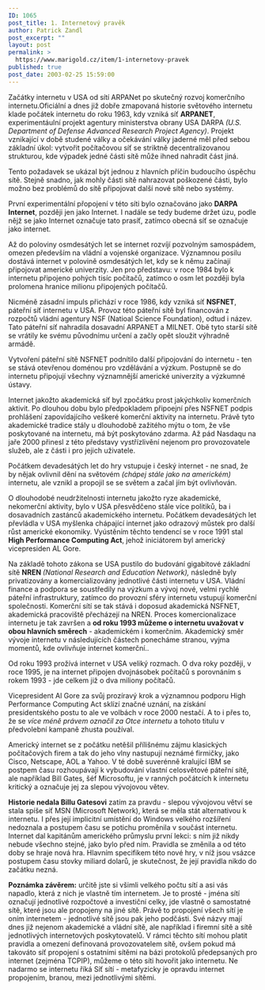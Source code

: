 ```yaml
---
ID: 1065
post_title: 1. Internetový pravěk
author: Patrick Zandl
post_excerpt: ""
layout: post
permalink: >
  https://www.marigold.cz/item/1-internetovy-pravek
published: true
post_date: 2003-02-25 15:59:00
---
```

Začátky internetu v USA od sítí ARPANet po skutečný rozvoj komerčního internetu.<!--more-->Oficiální a dnes již dobře zmapovaná historie světového internetu klade počátek internetu do roku 1963, kdy vzniká síť <STRONG>ARPANET</STRONG>, experimentáulní projekt agentury ministerstva obrany USA DARPA <EM>(U.S. Department of Defense Advanced Research Project Agency)</EM>. Projekt vznikající v době studené války a očekávání války jaderné měl před sebou základní úkol: vytvořit počítačovou síť se striktně decentralizovanou strukturou, kde výpadek jedné části sítě může ihned nahradit část jiná. 
<P>Tento požadavek se ukázal být jednou z hlavních příčin budoucího úspěchu sítě. Stejně snadno, jak mohly části sítě nahrazovat poškozené části, bylo možno bez problémů do sítě připojovat další nové sítě nebo systémy. 
<P>První experimentální přopojení v této síti bylo označováno jako <STRONG>DARPA Internet</STRONG>, později jen jako Internet. I nadále se tedy budeme držet úzu, podle nějž se jako Internet označuje tato prasíť, zatímco obecná síť se označuje jako internet. 
<P>Až do poloviny osmdesátých let se internet rozvíjí pozvolným samospádem, omezen především na vládní a vojenské organizace. Významnou posilu dostává internet v polovině osmdesátých let, kdy se k němu začínají připojovat americké univerzity. Jen pro představu: v roce 1984 bylo k internetu připojeno pohých tisíc počítačů, zatímco o osm let později byla prolomena hranice milionu připojených počítačů.
<P>Nicméně zásadní impuls přichází v roce 1986, kdy vzniká síť <STRONG>NSFNET</STRONG>, páteřní síť internetu v USA. Provoz této páteřní sítě byl financován z rozpočtů vládní agentury NSF (Natioal Science Foundation), odtud i název. Tato páteřní síť nahradila dosavadní ARPANET a MILNET. Obě tyto starší sítě se vrátily ke svému původnímu určení a začly opět sloužit výhradně armádě. 
<P>Vytvoření páteřní sítě NSFNET podnítilo další připojování do internetu - ten se stává otevřenou doménou pro vzdělávání a výzkum. Postupně se do internetu připojují všechny významnější americké univerzity a výzkumné ústavy. 
<P>Internet jakožto akademická síť byl zpočátku prost jakýchkoliv komerčních aktivit. Po dlouhou dobu bylo předpokladem připoejní přes NSFNET podpis prohlášení zapovídajícího veškeré komerční aktivity na internetu. Právě tyto akademické tradice stály u dlouhodobě zažitého mýtu o tom, že vše poskytované na internetu, má být poskytováno zdarma. Až pád Nasdaqu na jaře 2000 přinesl z této představy vystřízlivění nejenom pro provozovatele služeb, ale z části i pro jejich uživatele. 
<P>Počátkem devadesátých let do hry vstupuje i český internet - ne snad, že by nějak ovlivnil dění na světovém<EM> (chápej stále jako na americkém)</EM> internetu, ale vznikl a propojil se se světem a začal jím být ovlivňován. 
<P>O dlouhodobé neudržitelnosti internetu jakožto ryze akademické, nekomerční aktivity, bylo v USA přesvědčeno stále více politiků, ba i dosavadních zastánců akademického internetu. Počátkem devadesátých let převládla v USA myšlenka chápající internet jako odrazový můstek pro další růst americké ekonomiky. Vyústěním těchto tendencí se v roce 1991 stal <STRONG>High Performance Computing Act</STRONG>, jehož iniciátorem byl americký vicepresiden AL Gore. 
<P>Na základě tohoto zákona se USA pustilo do budování gigabitové základní sítě <STRONG>NREN </STRONG><EM>(National Research and Education Network),</EM> následně byly privatizovány a komercializovány jednotlivé části internetu v USA. Vládní finance a podpora se soustředily na výzkum a vývoj nové, velmi rychlé páteřní infrastruktury, zatímco do provozní sféry internetu vstupují komerční společnosti. Komerční sítí se tak stává i doposud akademická NSFNET, akademická pracoviště přecházejí na NREN. Proces komercionalizace internetu je tak završen a <STRONG>od roku 1993 můžeme o internetu uvažovat v obou hlavních směrech</STRONG> - akademickém i komerčním. Akademický směr vývoje internetu v následujících částech ponecháme stranou, vyjma momentů, kde ovlivňuje internet komerční.. 
<P>Od roku 1993 prožívá internet v USA veliký rozmach. O dva roky později, v roce 1995, je na internet připojen dvojnásobek počítačů s porovnáním s rokem 1993 - jde celkem již o dva miliony počítačů. 
<P>Vicepresident Al Gore za svůj prozíravý krok a významnou podporu High Performance Computing Act sklízí značné uznání, na získání presidentského postu to ale ve volbách v roce 2000 nestačí. A to i přes to, že se <EM>více méně právem označil za Otce internetu</EM> a tohoto titulu v předvolební kampaně zhusta používal. 
<P>Americký internet se z počátku netěšil přílišnému zájmu klasických počítačových firem a tak do jeho vlny nastupují neznámé firmičky, jako Cisco, Netscape, AOL a Yahoo. V té době suverénně kralující IBM se postpem času rozhoupávají k vybudování vlastní celosvětové páteřní sítě, ale například Bill Gates, šéf Microsoftu, je v ranných počátcích k internetu kritický a označuje jej za slepou vývojovou větev. 
<P><STRONG>Historie nedala Billu Gatesovi</STRONG> zatím za pravdu - slepou vývojovou větví se stala spíše síť MSN (Microsoft Network), která se měla stát alternativou k internetu. I přes její implicitní umístění do Windows velkého rozšíření nedoznala a postupem času se potichu proměnila v součást internetu. Internet dal kapitánům amerického průmyslu první lekci: s ním již nikdy nebude všechno stejné, jako bylo před ním. Pravidla se změnila a od této doby se hraje nová hra. Hlavním specifikem této nové hry, v níž jsou vsázce postupem času stovky miliard dolarů, je skutečnost, že její pravidla nikdo do začátku nezná. 
<P><STRONG>Poznámka závěrem:</STRONG> určitě jste si všimli velkého počtu sítí a asi vás napadlo, která z nich je vlastně tím internetem. Je to prosté - jména sítí označují jednotlivé rozpočtové a investiční celky, jde vlastně o samostatné sítě, které jsou ale propojeny na jiné sítě. Právě to propojení všech sítí je oním internetem - jednotlivé sítě jsou pak jeho podčásti. Své názvy mají dnes již nejenom akademické a vládní sítě, ale například i firemní sítě a sítě jednotlivých internetových poskytovatelů. V rámci těchto sítí mohou platit pravidla a omezení definovaná provozovatelem sítě, ovšem pokud má takováto síť propojení s ostatními sítěmi na bázi protokolů předepsaných pro internet (zejména TCPIP), můžeme o této síti hovořit jako internetu. Ne nadarmo se internetu říká Síť sítí - metafyzicky je opravdu internet propojením, branou, mezi jednotlivými sítěmi. </P>